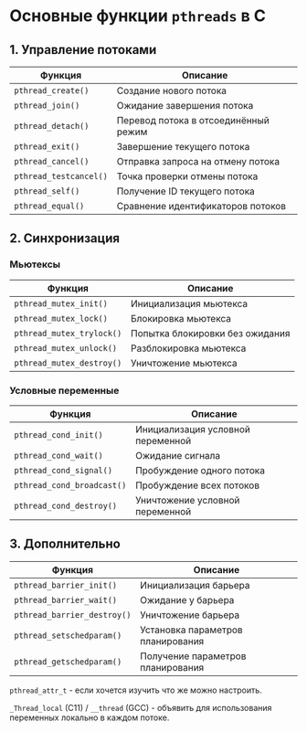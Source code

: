 # Основные функции `pthreads` в C

## 1. Управление потоками

| Функция | Описание |
|---------|----------|
| `pthread_create()` | Создание нового потока |
| `pthread_join()` | Ожидание завершения потока |
| `pthread_detach()` | Перевод потока в отсоединённый режим |
| `pthread_exit()` | Завершение текущего потока |
| `pthread_cancel()` | Отправка запроса на отмену потока |
| `pthread_testcancel()` | Точка проверки отмены потока |
| `pthread_self()` | Получение ID текущего потока |
| `pthread_equal()` | Сравнение идентификаторов потоков |ь

## 2. Синхронизация

### Мьютексы
| Функция | Описание |
|---------|----------|
| `pthread_mutex_init()` | Инициализация мьютекса |
| `pthread_mutex_lock()` | Блокировка мьютекса |
| `pthread_mutex_trylock()` | Попытка блокировки без ожидания |
| `pthread_mutex_unlock()` | Разблокировка мьютекса |
| `pthread_mutex_destroy()` | Уничтожение мьютекса |

### Условные переменные
| Функция | Описание |
|---------|----------|
| `pthread_cond_init()` | Инициализация условной переменной |
| `pthread_cond_wait()` | Ожидание сигнала |
| `pthread_cond_signal()` | Пробуждение одного потока |
| `pthread_cond_broadcast()` | Пробуждение всех потоков |
| `pthread_cond_destroy()` | Уничтожение условной переменной |

## 3. Дополнительно
| Функция | Описание |
|---------|----------|
| `pthread_barrier_init()` | Инициализация барьера |
| `pthread_barrier_wait()` | Ожидание у барьера |
| `pthread_barrier_destroy()` | Уничтожение барьера |
| `pthread_setschedparam()` | Установка параметров планирования |
| `pthread_getschedparam()` | Получение параметров планирования |

`pthread_attr_t` - если хочется изучить что же можно настроить.

`_Thread_local` (C11) / `__thread` (GCC) - объявить для использования переменных локально в каждом потоке.
